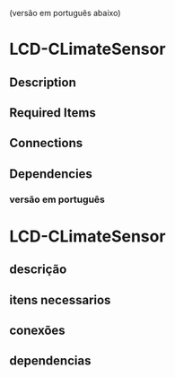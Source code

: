 (versão em português abaixo)

# LCD-CLimateSensor

## Description

## Required Items

## Connections

## Dependencies

### versão em português

# LCD-CLimateSensor

## descrição

## itens necessarios

## conexões

## dependencias